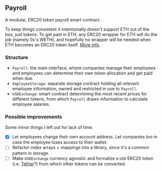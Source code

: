 ## Payroll

A modular, ERC20 token payroll smart contract.

To keep things consistent it intentionally doesn't support ETH out of the box, just tokens. To get paid in ETH, any ERC20 wrapper for ETH will do the job (namely 0x's WETH), and hopefully no wrapper will be needed when ETH becomes an ERC20 token itself. [More info](https://weth.io).

### Structure

- `Payroll`: the main interface, where companies manage their employees and employees can determine their own token allocation and get paid when due.
- `EmployeeStorage`: separate storage contract holding all relevant employee information, owned and restricted in use to `Payroll`.
- `USDExchange`: smart contract determining the most recent prices for different tokens, from which `Payroll` draws information to calculate employee salaries.

### Possible improvements

Some minor things I left out for lack of time.

- [x] Let employees change their own account address. Let companies too in case the employee loses access to their wallet.
- [ ] Refactor index arrays + mappings into a library, since it's a common pattern in storage.
- [ ] Make `USDExchange` currency agnostic and formalize a `USD` ERC20 token (i.e. [Tether](https://tether.to)?) from which other tokens can be converted.
